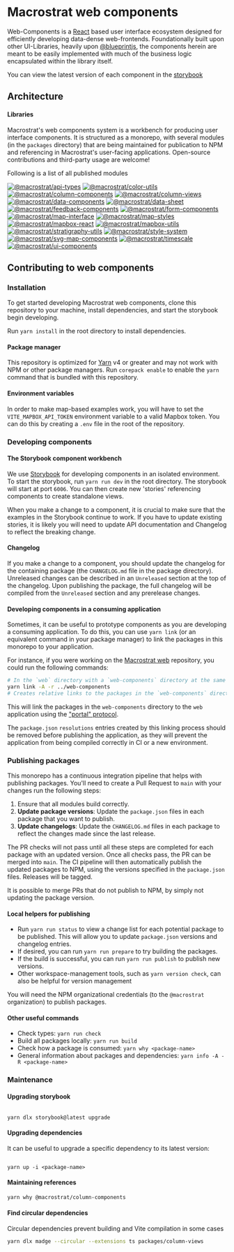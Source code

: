 # Macrostrat web components

Web-Components is a [React](https://reactjs.org/) based user interface ecosystem
designed for efficiently developing data-dense web-frontends. Foundationally
built upon other UI-Libraries, heavily upon
[@blueprintjs](https://github.com/palantir/blueprint), the components herein are
meant to be easily implemented with much of the business logic encapsulated
within the library itself.

You can view the latest version of each component in the
[storybook](https://dev.macrostrat.org/docs/web-components/?path=/docs/text-extractions-text-extraction--docs)

## Architecture

#### Libraries

Macrostrat's web components system is a workbench for producing user interface
components. It is structured as a monorepo, with several modules (in the
`packages` directory) that are being maintained for publication to NPM and
referencing in Macrostrat's user-facing applications. Open-source contributions
and third-party usage are welcome!

Following is a list of all published modules

[![@macrostrat/api-types](https://img.shields.io/npm/v/@macrostrat/api-types?label=%40macrostrat%2Fapi-types)](https://www.npmjs.com/package/@macrostrat/api-types)
[![@macrostrat/color-utils](https://img.shields.io/npm/v/@macrostrat/color-utils?label=%40macrostrat%2Fcolor-utils)](https://www.npmjs.com/package/@macrostrat/color-utils)
[![@macrostrat/column-components](https://img.shields.io/npm/v/@macrostrat/column-components?label=%40macrostrat%2Fcolumn-components)](https://www.npmjs.com/package/@macrostrat/column-components)
[![@macrostrat/column-views](https://img.shields.io/npm/v/@macrostrat/column-views?label=%40macrostrat%2Fcolumn-views)](https://www.npmjs.com/package/@macrostrat/column-views)
[![@macrostrat/data-components](https://img.shields.io/npm/v/@macrostrat/data-components?label=%40macrostrat%2Fdata-components)](https://www.npmjs.com/package/@macrostrat/data-components)
[![@macrostrat/data-sheet](https://img.shields.io/npm/v/@macrostrat/data-sheet?label=%40macrostrat%2Fdata-sheet)](https://www.npmjs.com/package/@macrostrat/data-sheet)
[![@macrostrat/feedback-components](https://img.shields.io/npm/v/@macrostrat/feedback-components?label=%40macrostrat%2Ffeedback-components)](https://www.npmjs.com/package/@macrostrat/feedback-components)
[![@macrostrat/form-components](https://img.shields.io/npm/v/@macrostrat/form-components?label=%40macrostrat%2Fform-components)](https://www.npmjs.com/package/@macrostrat/form-components)
[![@macrostrat/map-interface](https://img.shields.io/npm/v/@macrostrat/map-interface?label=%40macrostrat%2Fmap-interface)](https://www.npmjs.com/package/@macrostrat/map-interface)
[![@macrostrat/map-styles](https://img.shields.io/npm/v/@macrostrat/map-styles?label=%40macrostrat%2Fmap-styles)](https://www.npmjs.com/package/@macrostrat/map-styles)
[![@macrostrat/mapbox-react](https://img.shields.io/npm/v/@macrostrat/mapbox-react?label=%40macrostrat%2Fmapbox-react)](https://www.npmjs.com/package/@macrostrat/mapbox-react)
[![@macrostrat/mapbox-utils](https://img.shields.io/npm/v/@macrostrat/mapbox-utils?label=%40macrostrat%2Fmapbox-utils)](https://www.npmjs.com/package/@macrostrat/mapbox-utils)
[![@macrostrat/stratigraphy-utils](https://img.shields.io/npm/v/@macrostrat/stratigraphy-utils?label=%40macrostrat%2Fstratigraphy-utils)](https://www.npmjs.com/package/@macrostrat/stratigraphy-utils)
[![@macrostrat/style-system](https://img.shields.io/npm/v/@macrostrat/style-system?label=%40macrostrat%2Fstyle-system)](https://www.npmjs.com/package/@macrostrat/style-system)
[![@macrostrat/svg-map-components](https://img.shields.io/npm/v/@macrostrat/svg-map-components?label=%40macrostrat%2Fsvg-map-components)](https://www.npmjs.com/package/@macrostrat/svg-map-components)
[![@macrostrat/timescale](https://img.shields.io/npm/v/@macrostrat/timescale?label=%40macrostrat%2Ftimescale)](https://www.npmjs.com/package/@macrostrat/timescale)
[![@macrostrat/ui-components](https://img.shields.io/npm/v/@macrostrat/ui-components?label=%40macrostrat%2Fui-components)](https://www.npmjs.com/package/@macrostrat/ui-components)

## Contributing to web components

### Installation

To get started developing Macrostrat web components, clone this repository to
your machine, install dependencies, and start the storybook begin developing.

Run `yarn install` in the root directory to install dependencies.

#### Package manager

This repository is optimized for [Yarn](https://yarnpkg.com/) v4 or greater and
may not work with NPM or other package managers. Run `corepack enable` to enable
the `yarn` command that is bundled with this repository.

#### Environment variables

In order to make map-based examples work, you will have to set the
`VITE_MAPBOX_API_TOKEN` environment variable to a valid Mapbox token. You can do
this by creating a `.env` file in the root of the repository.

### Developing components

#### The Storybook component workbench

We use [Storybook](https://storybook.js.org/) for developing components in an
isolated environment. To start the storybook, run `yarn run dev` in the root
directory. The storybook will start at port `6006`. You can then create new
'stories' referencing components to create standalone views.

When you make a change to a component, it is crucial to make sure that the
examples in the Storybook continue to work. If you have to update existing
stories, it is likely you will need to update API documentation and Changelog to
reflect the breaking change.

#### Changelog

If you make a change to a component, you should update the changelog for the
containing package (the `CHANGELOG.md` file in the package directory).
Unreleased changes can be described in an `Unreleased` section at the top of the
changelog. Upon publishing the package, the full changelog will be compiled from
the `Unreleased` section and any prerelease changes.

#### Developing components in a consuming application

Sometimes, it can be useful to prototype components as you are developing a
consuming application. To do this, you can use `yarn link` (or an equivalent
command in your package manager) to link the packages in this monorepo to your
application.

For instance, if you were working on the
[Macrostrat web](https://github.com/UW-Macrostrat/web) repository, you could run
the following commands:

```sh
# In the `web` directory with a `web-components` directory at the same level
yarn link -A -r ../web-components
# Creates relative links to the packages in the `web-components` directory
```

This will link the packages in the `web-components` directory to the `web`
application using the ["portal" protocol](https://yarnpkg.com/protocol/portal).

The `package.json` `resolutions` entries created by this linking process should
be removed before publishing the application, as they will prevent the
application from being compiled correctly in CI or a new environment.

### Publishing packages

This monorepo has a continuous integration pipeline that helps with publishing
packages. You'll need to create a Pull Request to `main` with your changes run
the following steps:

1. Ensure that all modules build correctly.
2. **Update package versions**: Update the `package.json` files in each package
   that you want to publish.
3. **Update changelogs**: Update the `CHANGELOG.md` files in each package to
   reflect the changes made since the last release.

The PR checks will not pass until all these steps are completed for each package
with an updated version. Once all checks pass, the PR can be merged into `main`.
The CI pipeline will then automatically publish the updated packages to NPM,
using the versions specified in the `package.json` files. Releases will be
tagged.

It is possible to merge PRs that do not publish to NPM, by simply not updating
the package version.

#### Local helpers for publishing

- Run `yarn run status` to view a change list for each potential package to be
  published. This will allow you to update `package.json` versions and changelog
  entries.
- If desired, you can run `yarn run prepare` to try building the packages.
- If the build is successful, you can run `yarn run publish` to publish new
  versions.
- Other workspace-management tools, such as `yarn version check`, can also be
  helpful for version management

You will need the NPM organizational credentials (to the `@macrostrat`
organization) to publish packages.

#### Other useful commands

- Check types: `yarn run check`
- Build all packages locally: `yarn run build`
- Check how a package is consumed: `yarn why <package-name>`
- General information about packages and dependencies:
  `yarn info -A -R <package-name>`

### Maintenance

#### Upgrading storybook

```

yarn dlx storybook@latest upgrade

```

#### Upgrading dependencies

It can be useful to upgrade a specific dependency to its latest version:

```

yarn up -i <package-name>

```

#### Maintaining references

```sh
yarn why @macrostrat/column-components
```

#### Find circular dependencies

Circular dependencies prevent building and Vite compilation in some cases

```sh
yarn dlx madge --circular --extensions ts packages/column-views
```
